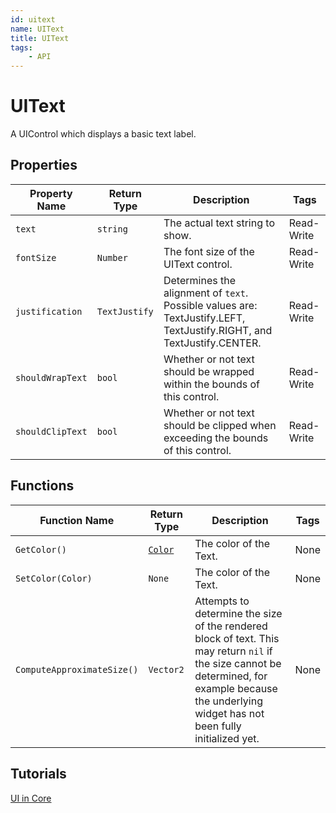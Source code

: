 ```yaml
---
id: uitext
name: UIText
title: UIText
tags:
    - API
---
```


# UIText

A UIControl which displays a basic text label.

## Properties

| Property Name | Return Type | Description | Tags |
| -------- | ----------- | ----------- | ---- |
| `text` | `string` | The actual text string to show. | Read-Write |
| `fontSize` | `Number` | The font size of the UIText control. | Read-Write |
| `justification` | `TextJustify` | Determines the alignment of `text`. Possible values are: TextJustify.LEFT, TextJustify.RIGHT, and TextJustify.CENTER. | Read-Write |
| `shouldWrapText` | `bool` | Whether or not text should be wrapped within the bounds of this control. | Read-Write |
| `shouldClipText` | `bool` | Whether or not text should be clipped when exceeding the bounds of this control. | Read-Write |

## Functions

| Function Name | Return Type | Description | Tags |
| -------- | ----------- | ----------- | ---- |
| `GetColor()` | [`Color`](color.md) | The color of the Text. | None |
| `SetColor(Color)` | `None` | The color of the Text. | None |
| `ComputeApproximateSize()` | `Vector2` | Attempts to determine the size of the rendered block of text. This may return `nil` if the size cannot be determined, for example because the underlying widget has not been fully initialized yet. | None |

## Tutorials

[UI in Core](../tutorials/ui_reference.md)
